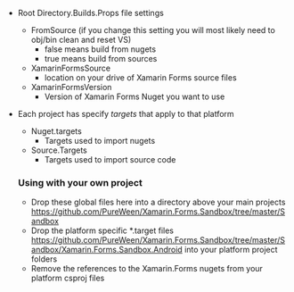 - Root Directory.Builds.Props file settings
  - FromSource (if you change this setting you will most likely need to obj/bin clean and reset VS)
    - false means build from nugets
    - true means build from sources
  - XamarinFormsSource
    - location on your drive of Xamarin Forms source files
  - XamarinFormsVersion
    - Version of Xamarin Forms Nuget you want to use
- Each project has specify *targets* that apply to that platform
  - Nuget.targets
    - Targets used to import nugets
  - Source.Targets
    - Targets used to import source code
  
  
  ### Using with your own project
  - Drop these global files here into a directory above your main projects https://github.com/PureWeen/Xamarin.Forms.Sandbox/tree/master/Sandbox
  - Drop the platform specific *.target files https://github.com/PureWeen/Xamarin.Forms.Sandbox/tree/master/Sandbox/Xamarin.Forms.Sandbox.Android into your platform project folders
  - Remove the references to the Xamarin.Forms nugets from your platform csproj files
